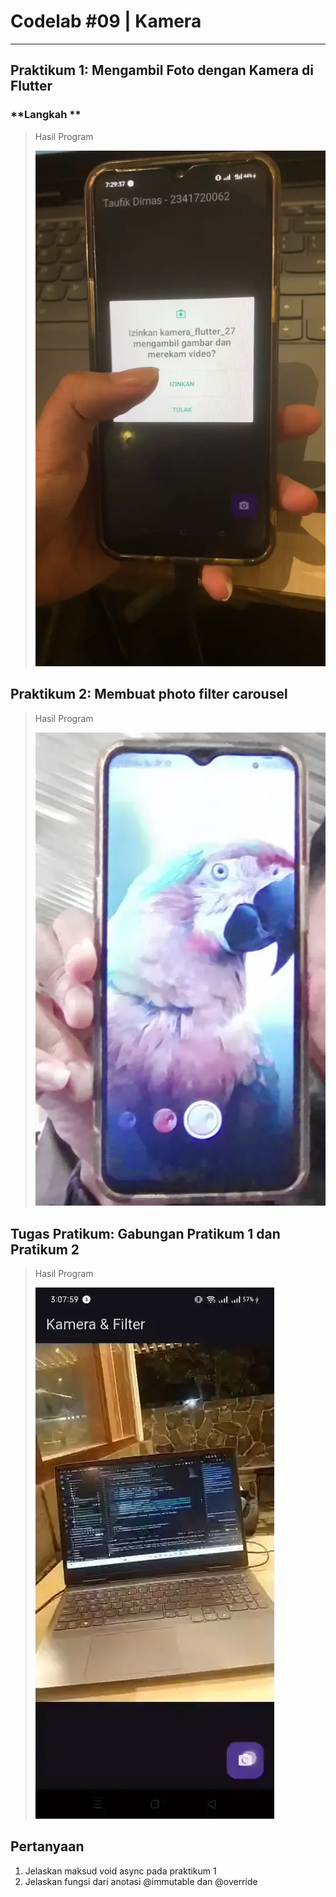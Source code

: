 # **Codelab #09 | Kamera**

---

## **Praktikum 1: Mengambil Foto dengan Kamera di Flutter**

### **Langkah **

> Hasil Program
>
> ![Output](img/01.webp)

## **Praktikum 2: Membuat photo filter carousel**

> Hasil Program
>
> ![Output](img/02.webp)

## **Tugas Pratikum: Gabungan Pratikum 1 dan Pratikum 2**

> Hasil Program
>
> ![Output](img/03.webp)

## **Pertanyaan**

1. Jelaskan maksud void async pada praktikum 1
2. Jelaskan fungsi dari anotasi @immutable dan @override
